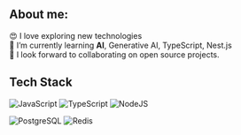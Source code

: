 ## About me:

😍 I love exploring new technologies <br/>
🌱 I’m currently learning  **AI**, Generative AI, TypeScript, Nest.js<br/>
🤝 I look forward to collaborating on open source projects.<br/>

## Tech Stack
![JavaScript](https://img.shields.io/badge/JAVASCRIPT-black?style=flat-square&logo=javascript)
![TypeScript](https://img.shields.io/badge/TYPESCRIPT-black?style=flat-square&logo=typescript)
![NodeJS](https://img.shields.io/badge/NODEJS-black?style=flat-square&logo=node.js)

![PostgreSQL](https://img.shields.io/badge/POSTGRESQL-black?style=flat-square&logo=postgresql)
![Redis](https://img.shields.io/badge/REDIS-black?style=flat-square&logo=redis&logoColor=DD0031)

